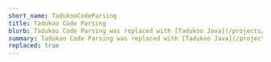 ```yaml
---
short_name: TadukooCodeParsing
title: Tadukoo Code Parsing
blurb: Tadukoo Code Parsing was replaced with [Tadukoo Java](/projects/TadukooJava.html)
summary: Tadukoo Code Parsing was replaced with [Tadukoo Java](/projects/TadukooJava.html)
replaced: true
---
```

